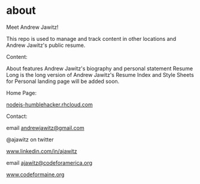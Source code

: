 # about
Meet Andrew Jawitz!

This repo is used to manage and track content in other locations and Andrew Jawitz's public resume.

Content:


About features Andrew Jawitz's biography and personal statement
Resume Long is the long version of Andrew Jawitz's Resume
Index and Style Sheets for Personal landing page will be added soon.

Home Page:

[nodejs-humblehacker.rhcloud.com](nodejs-humblehacker.rhcloud.com)

Contact:

email andrewjawitz@gmail.com

@ajawitz on twitter 

www.linkedin.com/in/ajawitz


email ajawitz@codeforamerica.org

www.codeformaine.org
